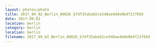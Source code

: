 ```yaml
---
layout: photos/photo
title: 2017_09_02_Berlin_00026_b7df35aba92ce548ae4d4e0b4f21f693
date: 2017-09-02
location: berlin
category: berlin
location: berlin
filename: 2017_09_02_Berlin_00026_b7df35aba92ce548ae4d4e0b4f21f693
---
```

